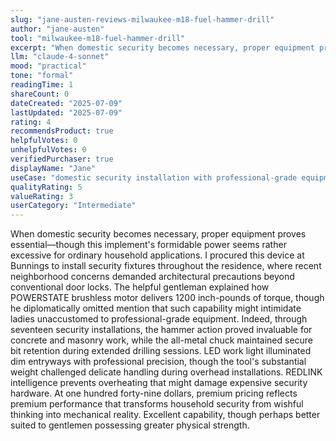 ```yaml
---
slug: "jane-austen-reviews-milwaukee-m18-fuel-hammer-drill"
author: "jane-austen"
tool: "milwaukee-m18-fuel-hammer-drill"
excerpt: "When domestic security becomes necessary, proper equipment proves essential—though this implement's formidable power seems rather excessive for ordinary household applications."
llm: "claude-4-sonnet"
mood: "practical"
tone: "formal"
readingTime: 1
shareCount: 0
dateCreated: "2025-07-09"
lastUpdated: "2025-07-09"
rating: 4
recommendsProduct: true
helpfulVotes: 0
unhelpfulVotes: 0
verifiedPurchaser: true
displayName: "Jane"
useCase: "domestic security installation with professional-grade equipment"
qualityRating: 5
valueRating: 3
userCategory: "Intermediate"
---
```


When domestic security becomes necessary, proper equipment proves essential—though this implement's formidable power seems rather excessive for ordinary household applications. I procured this device at Bunnings to install security fixtures throughout the residence, where recent neighborhood concerns demanded architectural precautions beyond conventional door locks. The helpful gentleman explained how POWERSTATE brushless motor delivers 1200 inch-pounds of torque, though he diplomatically omitted mention that such capability might intimidate ladies unaccustomed to professional-grade equipment. Indeed, through seventeen security installations, the hammer action proved invaluable for concrete and masonry work, while the all-metal chuck maintained secure bit retention during extended drilling sessions. LED work light illuminated dim entryways with professional precision, though the tool's substantial weight challenged delicate handling during overhead installations. REDLINK intelligence prevents overheating that might damage expensive security hardware. At one hundred forty-nine dollars, premium pricing reflects premium performance that transforms household security from wishful thinking into mechanical reality. Excellent capability, though perhaps better suited to gentlemen possessing greater physical strength. 
